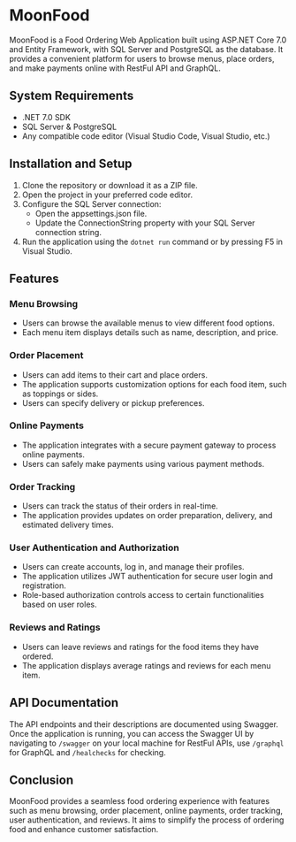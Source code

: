 # MoonFood

MoonFood is a Food Ordering Web Application built using ASP.NET Core 7.0 and Entity Framework, with SQL Server and PostgreSQL as the database. It provides a convenient platform for users to browse menus, place orders, and make payments online with RestFul API and GraphQL.

## System Requirements
- .NET 7.0 SDK
- SQL Server & PostgreSQL
- Any compatible code editor (Visual Studio Code, Visual Studio, etc.)

## Installation and Setup
1. Clone the repository or download it as a ZIP file.
2. Open the project in your preferred code editor.
3. Configure the SQL Server connection:
   - Open the appsettings.json file.
   - Update the ConnectionString property with your SQL Server connection string.
4. Run the application using the `dotnet run` command or by pressing F5 in Visual Studio.

## Features
### Menu Browsing
- Users can browse the available menus to view different food options.
- Each menu item displays details such as name, description, and price.

### Order Placement
- Users can add items to their cart and place orders.
- The application supports customization options for each food item, such as toppings or sides.
- Users can specify delivery or pickup preferences.

### Online Payments
- The application integrates with a secure payment gateway to process online payments.
- Users can safely make payments using various payment methods.

### Order Tracking
- Users can track the status of their orders in real-time.
- The application provides updates on order preparation, delivery, and estimated delivery times.

### User Authentication and Authorization
- Users can create accounts, log in, and manage their profiles.
- The application utilizes JWT authentication for secure user login and registration.
- Role-based authorization controls access to certain functionalities based on user roles.

### Reviews and Ratings
- Users can leave reviews and ratings for the food items they have ordered.
- The application displays average ratings and reviews for each menu item.

## API Documentation
The API endpoints and their descriptions are documented using Swagger. Once the application is running, you can access the Swagger UI by navigating to `/swagger` on your local machine for RestFul APIs, use `/graphql` for GraphQL and `/healchecks` for checking.


## Conclusion
MoonFood provides a seamless food ordering experience with features such as menu browsing, order placement, online payments, order tracking, user authentication, and reviews. It aims to simplify the process of ordering food and enhance customer satisfaction.

